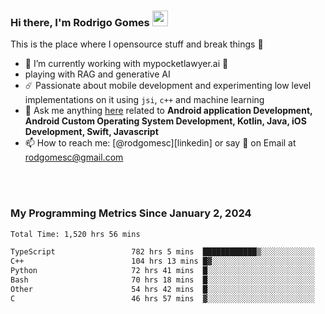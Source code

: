 
### Hi there, I'm Rodrigo Gomes <img src="https://media.giphy.com/media/hvRJCLFzcasrR4ia7z/giphy.gif" width="25px">
This is the place where I opensource stuff and break things 🤣
- 🔭 I’m currently working with mypocketlawyer.ai 💜
- playing with RAG and generative AI
- ☄️ Passionate about mobile development and experimenting low level implementations on it using `jsi`, `c++` and machine learning
- 💬 Ask me anything [here](https://github.com/rodgomesc/rodgomesc/issues) related to <b>Android application Development, Android Custom Operating System Development, Kotlin, Java, iOS Development, Swift, Javascript</b>
- 📫 How to reach me: [@rodgomesc][linkedin] or say 👋 on Email at [rodgomesc@gmail.com](mailto:rodgomesc@gmail.com)


<br/>

<!-- 
<picture>
  <img src="/github-metrics.svg" alt="Metrics">
</picture>
-->

</br>

### My Programming Metrics Since January 2, 2024 


<!--START_SECTION:waka-->

```txt
Total Time: 1,520 hrs 56 mins

TypeScript                 782 hrs 5 mins  ████████████▒░░░░░░░░░░░░   49.64 %
C++                        104 hrs 13 mins █▓░░░░░░░░░░░░░░░░░░░░░░░   06.61 %
Python                     72 hrs 41 mins  █░░░░░░░░░░░░░░░░░░░░░░░░   04.61 %
Bash                       70 hrs 18 mins  █░░░░░░░░░░░░░░░░░░░░░░░░   04.46 %
Other                      54 hrs 42 mins  █░░░░░░░░░░░░░░░░░░░░░░░░   03.47 %
C                          46 hrs 57 mins  ▓░░░░░░░░░░░░░░░░░░░░░░░░   02.98 %
```

<!--END_SECTION:waka-->

